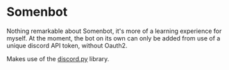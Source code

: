 # Somenbot
Nothing remarkable about Somenbot, it's more of a learning experience for myself. At the moment, the bot on its own can only be added from use of a unique discord API token, without Oauth2.

Makes use of the [discord.py](https://github.com/Rapptz/discord.py) library.
